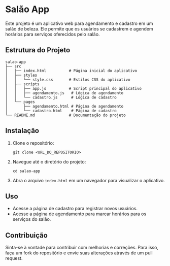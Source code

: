 # Salão App

Este projeto é um aplicativo web para agendamento e cadastro em um salão de beleza. Ele permite que os usuários se cadastrem e agendem horários para serviços oferecidos pelo salão.

## Estrutura do Projeto

```
salao-app
├── src
│   ├── index.html          # Página inicial do aplicativo
│   ├── styles
│   │   └── style.css       # Estilos CSS do aplicativo
│   ├── scripts
│   │   ├── app.js          # Script principal do aplicativo
│   │   ├── agendamento.js   # Lógica de agendamento
│   │   └── cadastro.js      # Lógica de cadastro
│   └── pages
│       ├── agendamento.html # Página de agendamento
│       └── cadastro.html    # Página de cadastro
└── README.md               # Documentação do projeto
```

## Instalação

1. Clone o repositório:
   ```
   git clone <URL_DO_REPOSITORIO>
   ```

2. Navegue até o diretório do projeto:
   ```
   cd salao-app
   ```

3. Abra o arquivo `index.html` em um navegador para visualizar o aplicativo.

## Uso

- Acesse a página de cadastro para registrar novos usuários.
- Acesse a página de agendamento para marcar horários para os serviços do salão.

## Contribuição

Sinta-se à vontade para contribuir com melhorias e correções. Para isso, faça um fork do repositório e envie suas alterações através de um pull request.
